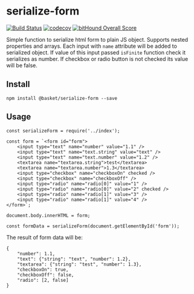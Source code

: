 # serialize-form

[![Build Status](https://travis-ci.org/borovin/serialize-form.svg?branch=master)](https://travis-ci.org/borovin/serialize-form)
[![codecov](https://codecov.io/gh/borovin/serialize-form/branch/master/graph/badge.svg)](https://codecov.io/gh/borovin/serialize-form)
[![bitHound Overall Score](https://www.bithound.io/github/borovin/serialize-form/badges/score.svg)](https://www.bithound.io/github/borovin/serialize-form)

Simple function to serialize html form to plain JS object. Supports nested properties and arrays.
Each input with `name` attribute will be added to serialized object. If value of this input passed `isFinite` function
check it serializes as number. If checkbox or radio button is not checked its value will be false.

## Install

`npm install @basket/serialize-form --save`

## Usage

```
const serializeForm = require('../index');

const form = `<form id="form">
    <input type="text" name="number" value="1.1" />
    <input type="text" name="text.string" value="text" />
    <input type="text" name="text.number" value="1.2" />
    <textarea name="textarea.string">test</textarea>
    <textarea name="textarea.number">1.3</textarea>
    <input type="checkbox" name="checkboxOn" checked />
    <input type="checkbox" name="checkboxOff" />
    <input type="radio" name="radio[0]" value="1" />
    <input type="radio" name="radio[0]" value="2" checked />
    <input type="radio" name="radio[1]" value="3" />
    <input type="radio" name="radio[1]" value="4" />
</form>`;

document.body.innerHTML = form;

const formData = serializeForm(document.getElementById('form'));
```

The result of form data will be:

```
{
    "number": 1.1,
    "text": {"string": "text", "number": 1.2},
    "textarea": {"string": "test", "number": 1.3},
    "checkboxOn": true,
    "checkboxOff": false,
    "radio": [2, false]
}
```